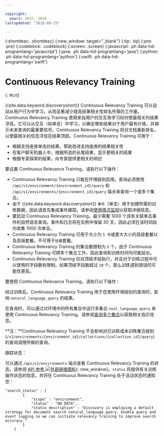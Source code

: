 ```yaml
---

copyright:
  years: 2015, 2018
lastupdated: "2018-09-25"

---
```


{:shortdesc: .shortdesc}
{:new_window: target="_blank"}
{:tip: .tip}
{:pre: .pre}
{:codeblock: .codeblock}
{:screen: .screen}
{:javascript: .ph data-hd-programlang='javascript'}
{:java: .ph data-hd-programlang='java'}
{:python: .ph data-hd-programlang='python'}
{:swift: .ph data-hd-programlang='swift'}

# Continuous Relevancy Training
{: #crt}

{{site.data.keyword.discoveryshort}} Continuous Relevancy Training 可以自动从用户行为中学习，从而显著减少提高结果相关性排名所需的工作量。Continuous Relevancy Training 使用来自用户的交互来学习如何使最相关的结果浮现。它可以从交互（如单击）中学习，以确定哪些结果对于用户最有价值，并揭示未来查询的最重要信号。Continuous Relevancy Training 将对文档重新排名，以使最相关的信息浮现在结果顶部。Continuous Relevancy Training 可用于：

- 根据支持座席单击的结果，帮助改进支持座席的结果相关性
- 在客户聊天机器人中，根据所选的长尾结果，显示更相关的结果 
- 根据专家探索的结果，向专家提供更相关的响应

要设置 Continuous Relevance Training，请执行以下操作：

- Continuous Relevancy Training 只能在环境级别启用。查询必须使用 `/api/v1/environment/{environment_id}/query` 和 `/api/v1/environments/{environment_id}/query` 端点来查询一个或多个集合。
- 由于 {{site.data.keyword.discoveryshort}} `事件`（单击）用于创建所需的训练数据，因此请首先集成事件跟踪。请参阅[使用情况监视](/docs/services/discovery/feedback.html#usage)以获取详细信息。
- 要启动 Continuous Relevancy Training，最少需要 1000 个具有关联单击事件的自然语言查询。事件和日志将在实例中保留 30 天，因此必须在该时间段内收集 1000 次单击。
- Continuous Relevancy Training 可用于大小为 `S 号`或更大大小的高级套餐以及高端套餐。不可用于`轻量`套餐。
- Continuous Relevancy Training 的集合数限制为 `5` 个。由于 Continuous Relevancy Training 可跨多个集合工作，因此查询和训练时间均可能延长。
- Continuous Relevancy Training 仅对顶级字段执行，并且对于训练过程中可以使用的字段数有限制。如果顶级字段数超过 `10` 个，那么训练遇到错误的可能性更高。 

要使用 Continuous Relevance Training，请执行以下操作：

经过训练后，Continuous Relevancy Training 用于在使用环境级别的查询时，影响 `natural_language_query` 的结果。 

在查询时，可以通过对环境中的所有集合中运行多集合 `nual_language_query` 来使用 Continuous Relevancy Training。请参阅[查询多个集合](/docs/services/discovery/using.html#multiple-collections)以获取相关指示信息。 

**注：**Continuous Relevancy Training 不会影响对已训练或未训练集合级别 (`/v1/environments/{environment_id}/collections/{collection_id}/query`) 的查询调用所做的查询。 

跟踪状态：

可以通过 `/api/v1/environments` 端点查看 Continuous Relevancy Training 的状态。请参阅 [API 参考 ![外部链接图标](../../icons/launch-glyph.svg "外部链接图标")](https://www.ibm.com/watson/developercloud/discovery/api/v1/curl.html?curl#environments-api){: new_window}。`status` 将提供有关训练操作状态的信息，并将在 Continuous Relevancy Training 处于活动状态时通知您：

```
"search_status" : [
        {
            "scope" : "environment",
            "status" : "NO_DATA",
            "status_description" : "Discovery is employing a default strategy for document search natural_language_query. Enable query and event logging so we can initiate relevancy training to improve search accuracy.”
        }
    ]
```

